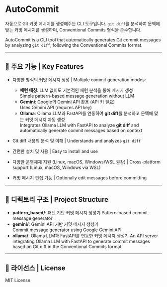 # AutoCommit

자동으로 Git 커밋 메시지를 생성해주는 CLI 도구입니다. `git diff`를 분석하여 문맥에 맞는 커밋 메시지를 생성하며, Conventional Commits 형식을 준수합니다. 

AutoCommit is a CLI tool that automatically generates Git commit messages by analyzing `git diff`, following the Conventional Commits format.

---

## 🔧 주요 기능 | Key Features

- 다양한 방식의 커밋 메시지 생성 | Multiple commit generation modes:
  - **패턴 매칭**:
    LLM 없이도 기본적인 패턴 분석을 통해 메시지 생성  
    Simple pattern-based message generation without LLM
  - **Gemini**:
    Google의 Gemini API 활용 (API 키 필요)  
    Uses Gemini API (requires API key)
  - **Ollama**:
    Ollama LLM과 FastAPI를 연동하여 **git diff**를 분석하고 문맥에 맞는 커밋 메시지 자동 생성  
    Integrates Ollama LLM with FastAPI to analyze **git diff** and automatically generate commit messages based on context

- Git diff 내용의 분석 및 이해 | Understands and analyzes `git diff`
- 간편한 설치 및 사용 | Easy to install and use
- 다양한 운영체제 지원 (Linux, macOS, Windows/WSL 권장) | Cross-platform support (Linux, macOS, Windows via WSL)
- 커밋 메시지 편집 가능 | Optionally edit messages before committing

---

## 📁 디렉토리 구조 | Project Structure

- **pattern_based/**:
    패턴 기반 커밋 메시지 생성기
    Pattern-based commit message generator
- **gemini/**:
    Gemini API 기반 커밋 메시지 생성기  
    Commit message generator using Google Gemini API
- **ollama/**:
    Ollama LLM과 FastAPI를 연동한 커밋 메시지 생성기
    An API server integrating Ollama LLM with FastAPI to generate commit messages based on Git diff in the Conventional Commits format

---

## 📄 라이선스 | License

MIT License
